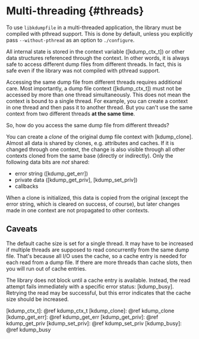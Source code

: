 Multi-threading							{#threads}
===============

To use `libkdumpfile` in a multi-threaded application, the library
must be compiled with pthread support. This is done by default,
unless you explicitly pass `--without-pthread` as an option to
`./configure`.

All internal state is stored in the context variable ([kdump_ctx_t])
or other data structures referenced through the context. In other
words, it is always safe to access different dump files from
different threads.  In fact, this is safe even if the library was
not compiled with pthread support.

Accessing the same dump file from different threads requires
additional care. Most importantly, a dump file context
([kdump_ctx_t]) must not be accessed by more than one thread
simultaneously. This does not mean the context is bound to a
single thread. For example, you can create a context in one thread
and then pass it to another thread. But you can't use the same
context from two different threads **at the same time**.

So, how do you access the same dump file from different threads?

You can create a *clone* of the original dump file context with
[kdump_clone]. Almost all data is shared by clones, e.g.
attributes and caches. If it is changed through one context, the
change is also visible through all other contexts cloned from the
same base (directly or indirectly). Only the following data bits
are *not* shared:

- error string ([kdump_get_err])
- private data ([kdump_get_priv], [kdump_set_priv])
- callbacks

When a clone is initialized, this data is copied from the original
(except the error string, which is cleared on success, of course),
but later changes made in one context are not propagated to other
contexts.

Caveats
-------

The default cache size is set for a single thread. It may have to
be increased if multiple threads are supposed to read concurrently
from the same dump file.  That's because all I/O uses the cache,
so a cache entry is needed for each read from a dump file. If
there are more threads than cache slots, then you will run out of
cache entries.

The library does not block until a cache entry is available.
Instead, the read attempt fails immediately with a specific error
status: [kdump_busy]. Retrying the read may be successful, but
this error indicates that the cache size should be increased.

[kdump_ctx_t]: @ref kdump_ctx_t
[kdump_clone]: @ref kdump_clone
[kdump_get_err]: @ref kdump_get_err
[kdump_get_priv]: @ref kdump_get_priv
[kdump_set_priv]: @ref kdump_set_priv
[kdump_busy]: @ref kdump_busy
